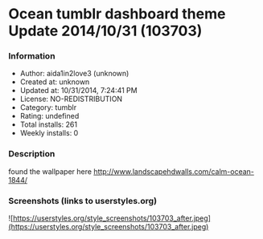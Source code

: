 # Ocean tumblr dashboard theme Update 2014/10/31 (103703)

### Information
- Author: aida1in2love3 (unknown)
- Created at: unknown
- Updated at: 10/31/2014, 7:24:41 PM
- License: NO-REDISTRIBUTION
- Category: tumblr
- Rating: undefined
- Total installs: 261
- Weekly installs: 0


### Description
found the wallpaper here http://www.landscapehdwalls.com/calm-ocean-1844/


### Screenshots (links to userstyles.org)
![https://userstyles.org/style_screenshots/103703_after.jpeg](https://userstyles.org/style_screenshots/103703_after.jpeg)


